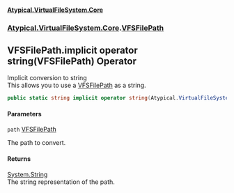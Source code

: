 #### [Atypical.VirtualFileSystem.Core](VirtualFileSystem.md 'VirtualFileSystem')
### [Atypical.VirtualFileSystem.Core](VirtualFileSystem.md#Atypical.VirtualFileSystem.Core 'Atypical.VirtualFileSystem.Core').[VFSFilePath](VFSFilePath.md 'Atypical.VirtualFileSystem.Core.VFSFilePath')

## VFSFilePath.implicit operator string(VFSFilePath) Operator

Implicit conversion to string  
This allows you to use a [VFSFilePath](VFSFilePath.md 'Atypical.VirtualFileSystem.Core.VFSFilePath') as a string.

```csharp
public static string implicit operator string(Atypical.VirtualFileSystem.Core.VFSFilePath path);
```
#### Parameters

<a name='Atypical.VirtualFileSystem.Core.VFSFilePath.op_Implicitstring(Atypical.VirtualFileSystem.Core.VFSFilePath).path'></a>

`path` [VFSFilePath](VFSFilePath.md 'Atypical.VirtualFileSystem.Core.VFSFilePath')

The path to convert.

#### Returns
[System.String](https://docs.microsoft.com/en-us/dotnet/api/System.String 'System.String')  
The string representation of the path.